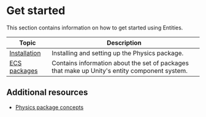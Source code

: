 # Get started

This section contains information on how to get started using Entities. 

| Topic                                           | Description                                                                                  |
|-------------------------------------------------|----------------------------------------------------------------------------------------------|
| [Installation](getting-started-installation.md) | Installing and setting up the Physics package.                                               |
| [ECS packages](ecs-packages.md)                 | Contains information about the set of packages that make up Unity's entity component system. |

## Additional resources
* [Physics package concepts](concepts-intro.md)
